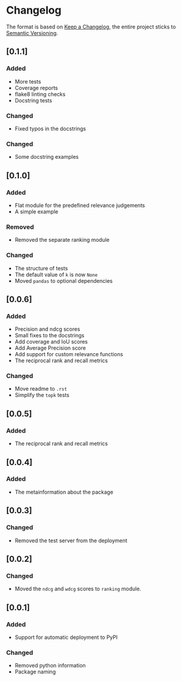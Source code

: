 # Changelog

The format is based on [Keep a Changelog](https://keepachangelog.com/en/1.0.0/),
the entire project sticks to [Semantic Versioning](https://semver.org/spec/v2.0.0.html).

## [0.1.1]

### Added
- More tests
- Coverage reports
- flake8 linting checks
- Docstring tests

### Changed
- Fixed typos in the docstrings

### Changed
- Some docstring examples

## [0.1.0]

### Added
- Flat module for the predefined relevance judgements
- A simple example

### Removed
- Removed the separate ranking module

### Changed
- The structure of tests
- The default value of `k` is now `None`
- Moved `pandas` to optional dependencies

## [0.0.6]

### Added
- Precision and ndcg scores
- Small fixes to the docstrings
- Add coverage and IoU scores
- Add Average Precision score
- Add support for custom relevance functions
- The reciprocal rank and recall metrics

### Changed
- Move readme to `.rst`
- Simplify the `topk` tests

## [0.0.5]

### Added
- The reciprocal rank and recall metrics

## [0.0.4]

### Added
- The metainformation about the package

## [0.0.3]

### Changed
- Removed the test server from the deployment

## [0.0.2]

### Changed
- Moved the `ndcg` and `wdcg` scores to `ranking` module.

## [0.0.1]

### Added
- Support for automatic deployment to PyPI

### Changed
- Removed python information
- Package naming
